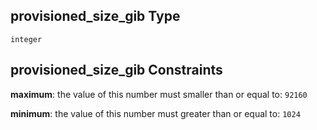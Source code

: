 ## provisioned\_size\_gib Type

`integer`

## provisioned\_size\_gib Constraints

**maximum**: the value of this number must smaller than or equal to: `92160`

**minimum**: the value of this number must greater than or equal to: `1024`
